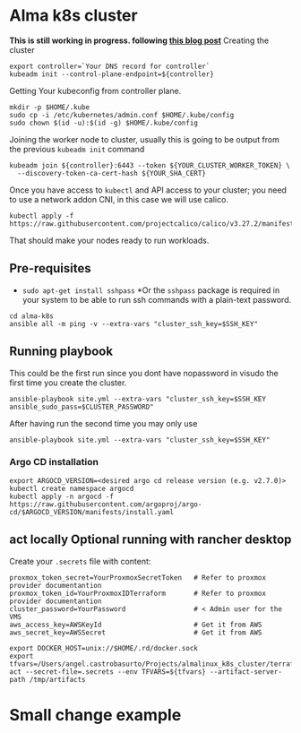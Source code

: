 # Alma k8s cluster
**This is still working in progress. following [this blog post](https://www.linuxtechi.com/install-kubernetes-on-rockylinux-almalinux/)**
Creating the cluster

```
export controller=`Your DNS record for controller`
kubeadm init --control-plane-endpoint=${controller}
```

Getting Your kubeconfig from controller plane.

```
mkdir -p $HOME/.kube
sudo cp -i /etc/kubernetes/admin.conf $HOME/.kube/config
sudo chown $(id -u):$(id -g) $HOME/.kube/config
```
Joining the worker node to cluster, usually this is going to be output from the previous `kubeadm init` command

```
kubeadm join ${controller}:6443 --token ${YOUR_CLUSTER_WORKER_TOKEN} \
  --discovery-token-ca-cert-hash ${YOUR_SHA_CERT}
```

Once you have access to `kubectl` and API access to your cluster; you need to use a network addon CNI, in this case we will use calico.
```
kubectl apply -f https://raw.githubusercontent.com/projectcalico/calico/v3.27.2/manifests/calico.yaml
```

That should make your nodes ready to run workloads.

## Pre-requisites
- `sudo apt-get install sshpass` *Or the `sshpass` package is required in your system to be able to run ssh commands with a plain-text password.

```
cd alma-k8s
ansible all -m ping -v --extra-vars "cluster_ssh_key=$SSH_KEY"
```

## Running playbook
This could be the first run since you dont have nopassword in visudo the first time you create the cluster.
```
ansible-playbook site.yml --extra-vars "cluster_ssh_key=$SSH_KEY ansible_sudo_pass=$CLUSTER_PASSWORD"
```
After having run the second time you may only use
```
ansible-playbook site.yml --extra-vars "cluster_ssh_key=$SSH_KEY"
```

### Argo CD installation

```
export ARGOCD_VERSION=<desired argo cd release version (e.g. v2.7.0)>
kubectl create namespace argocd
kubectl apply -n argocd -f https://raw.githubusercontent.com/argoproj/argo-cd/$ARGOCD_VERSION/manifests/install.yaml
```


## act locally Optional running with rancher desktop

Create your `.secrets` file with content:
```
proxmox_token_secret=YourProxmoxSecretToken   # Refer to proxmox provider documentantion
proxmox_token_id=YourProxmoxIDTerraform       # Refer to proxmox provider documentantion
cluster_password=YourPassword                 # < Admin user for the VMS
aws_access_key=AWSKeyId                       # Get it from AWS
aws_secret_key=AWSSecret                      # Get it from AWS
```

```
export DOCKER_HOST=unix://$HOME/.rd/docker.sock
export tfvars=/Users/angel.castrobasurto/Projects/almalinux_k8s_cluster/terraform/clusters/proxmox/env/homelab/terraform.tfvars
act --secret-file=.secrets --env TFVARS=${tfvars} --artifact-server-path /tmp/artifacts
```
# Small change example
